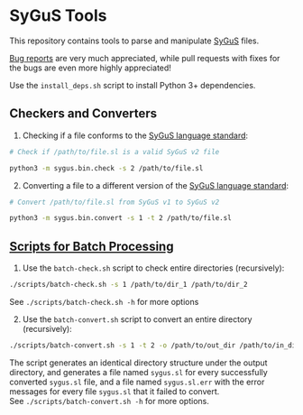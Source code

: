 # SyGuS Tools

This repository contains tools to parse and manipulate [SyGuS] files.

[Bug reports](../../issues) are very much appreciated,
while  pull requests with fixes for the bugs are even more highly appreciated!

Use the `install_deps.sh` script to install Python 3+ dependencies.


## Checkers and Converters

1. Checking if a file conforms to the [SyGuS language standard]:
```bash
# Check if /path/to/file.sl is a valid SyGuS v2 file

python3 -m sygus.bin.check -s 2 /path/to/file.sl
```

2. Converting a file to a different version of the [SyGuS language standard]:

```bash
# Convert /path/to/file.sl from SyGuS v1 to SyGuS v2

python3 -m sygus.bin.convert -s 1 -t 2 /path/to/file.sl
```


## [Scripts for Batch Processing](tree/master/scripts)

1. Use the `batch-check.sh` script to check entire directories (recursively):
```bash
./scripts/batch-check.sh -s 1 /path/to/dir_1 /path/to/dir_2
```
See `./scripts/batch-check.sh -h` for more options

2. Use the `batch-convert.sh` script to convert an entire directory (recursively):
```bash
./scripts/batch-convert.sh -s 1 -t 2 -o /path/to/out_dir /path/to/in_dir
```
The script generates an identical directory structure under the output directory,
and generates a file named `sygus.sl` for every successfully converted `sygus.sl` file,
and a file named `sygus.sl.err` with the error messages for every file `sygus.sl` that it failed to convert. <br>
See `./scripts/batch-convert.sh -h` for more options.

[SyGuS]:                    https://sygus.org/
[SyGuS language standard]:  https://sygus.org/language/